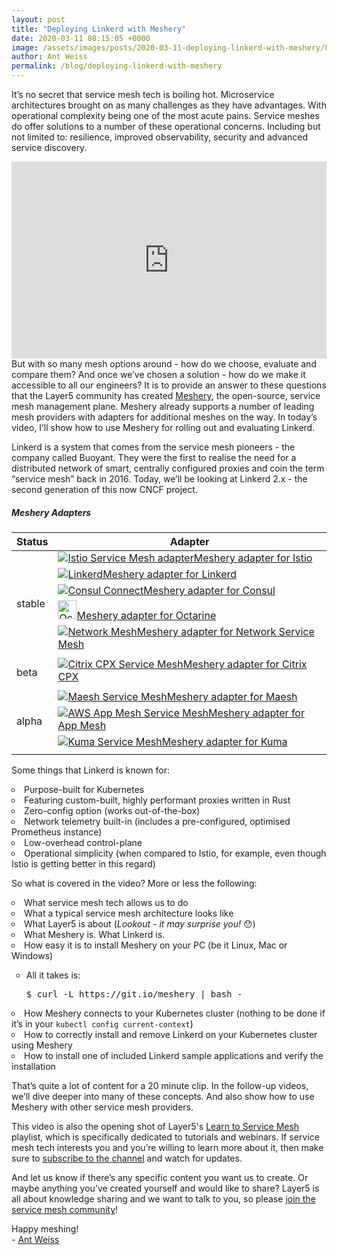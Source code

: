 ```yaml
---
layout: post
title: "Deploying Linkerd with Meshery"
date: 2020-03-11 08:15:05 +0000
image: /assets/images/posts/2020-03-11-deploying-linkerd-with-meshery/Linkerd-with-Meshery.png
author: Ant Weiss
permalink: /blog/deploying-linkerd-with-meshery
---
```


<style>ul, li { list-style-type: circle; }
</style>

<span class="starting-letter">I</span>t’s no secret that service mesh tech is boiling hot. Microservice architectures brought on as many challenges as they have advantages. With operational complexity being one of the most acute pains. Service meshes do offer solutions to a number of these operational concerns. Including but not limited to: resilience, improved observability, security and advanced service discovery.

<div class="row">
  <div class="col m8">

<iframe width="100%" src="https://www.youtube.com/embed/MXQV-i-Hkf8" frameborder="0" 
    allow="accelerometer; autoplay; encrypted-media; gyroscope; picture-in-picture" 
    style="min-height: 315px; min-width: 280px; 
    "></iframe>
</div>
But with so many mesh options around - how do we choose, evaluate and compare them? And once we’ve chosen a solution - how do we make it accessible to all our engineers? It is to provide an answer to these questions that the Layer5 community has created <a href="/meshery">Meshery</a>, the open-source, service mesh management plane. Meshery already supports a number of leading mesh providers with adapters for additional meshes on the way. In today’s video, I’ll show how to use Meshery for rolling out and evaluating Linkerd.

Linkerd is a system that comes from the service mesh pioneers - the company called Buoyant. They were the first to realise the need for a distributed network of smart, centrally configured proxies and coin the term “service mesh” back in 2016. Today, we’ll be looking at Linkerd 2.x - the second generation of this now CNCF project.

</div>
<div class="text editable pull-right table-2">
<h5 class="black-text">Meshery Adapters</h5>
    <table class="adapters">
        <thead class="hidden">
            <th>Status</th>
            <th>Adapter</th>
        </thead>
        <tbody>
        <tr>
            <td rowspan="7" class="stable-adapters">stable</td>
        </tr>
        <tr>
            <td><a href="https://github.com/layer5io/meshery-istio">
                <img src='/assets/images/posts/2020-03-11-deploying-linkerd-with-meshery/istio.svg' alt='Istio Service Mesh adapter' class="adapter-logo">Meshery adapter for Istio</a> 
            </td>
        </tr>
        <tr>
            <td><a href="https://github.com/layer5io/meshery-linkerd">
                <img src='/assets/images/posts/2020-03-11-deploying-linkerd-with-meshery/linkerd.svg' alt='Linkerd' class="adapter-logo">Meshery adapter for Linkerd</a> 
            </td>
        </tr>
        <tr>
            <td><a href="https://github.com/layer5io/meshery-consul">
                <img src='/assets/images/posts/2020-03-11-deploying-linkerd-with-meshery/consul.svg' alt='Consul Connect' class="adapter-logo">Meshery adapter for Consul</a>
            </td>
        </tr>
        <tr>
            <td><a href="https://github.com/layer5io/meshery-octarine">
                <img width="30px" src='/assets/images/posts/2020-03-11-deploying-linkerd-with-meshery/octarine.svg' alt='Octarine Service Mesh' class="adapter-logo">Meshery adapter for Octarine</a> 
            </td>
        </tr>
        <tr>
            <td><a href="https://github.com/layer5io/meshery-nsm">
                <img src='/assets/images/posts/2020-03-11-deploying-linkerd-with-meshery/nsm.svg' alt='Network Mesh' class="adapter-logo">Meshery adapter for Network Service Mesh</a>
            </td>
        </tr>
        <tr><td class="stable-adapters"></td></tr>
        <tr>
            <td rowspan="2" class="beta-adapters">beta</td>
            <td><a href="https://github.com/layer5io/meshery-cpx">
                <img src='https://encrypted-tbn0.gstatic.com/images?q=tbn:ANd9GcQksHj15DkID308qQw3cmkQrRULPxyzbVquSZVev-9dj1L6sPs-rQ&s' alt='Citrix CPX Service Mesh' class="adapter-logo">Meshery adapter for Citrix CPX</a>
            </td>
        </tr>
        <tr><td class="beta-adapters"></td></tr>
        <tr>
            <td rowspan="6" class="alpha-adapters">alpha</td>
        </tr>
        <tr>
            <td><a href="https://github.com/layer5io/meshery-maesh">
                <img src='https://raw.githubusercontent.com/containous/maesh/master/docs/content/assets/img/maesh.png' alt='Maesh Service Mesh' class="adapter-logo">Meshery adapter for Maesh</a>
            </td>
        </tr>
        <tr>
            <td><a href="https://github.com/layer5io/meshery-app-mesh">
                <img src='/assets/images/posts/2020-03-11-deploying-linkerd-with-meshery/aws-app-mesh.png' alt='AWS App Mesh Service Mesh' class="adapter-logo">Meshery adapter for App Mesh </a>
            </td>
        </tr>
        <tr>
            <td><a href="https://github.com/layer5io/meshery-kuma">
                <img src='/assets/images/posts/2020-03-11-deploying-linkerd-with-meshery/Kuma.svg' alt='Kuma Service Mesh' class="adapter-logo">Meshery adapter for Kuma</a>
            </td>
        </tr><tr>
        </tr>
        <tr><td class="alpha-adapters"></td></tr>
        </tbody>
    </table>
</div>

Some things that Linkerd is known for:

<li>Purpose-built for Kubernetes</li>
<li>Featuring custom-built, highly performant proxies written in Rust</li>
<li>Zero-config option (works out-of-the-box)</li>
<li>Network telemetry built-in (includes a pre-configured, optimised Prometheus instance)</li>
<li>Low-overhead control-plane</li>
<li>Operational simplicity (when compared to Istio, for example, even though Istio is getting better in this regard)</li>

So what is covered in the video? More or less the following:

<li>What service mesh tech allows us to do</li>
<li>What a typical service mesh architecture looks like</li>
<li>What Layer5 is about (<i>Lookout - it may surprise you!</i> 😯)</li>
<li>What Meshery is. What Linkerd is.</li>
<li>How easy it is to install Meshery on your PC (be it Linux, Mac or Windows)</li>
<ul><li>All it takes is: 
<div class="fit-content">
<pre>$ curl -L https://git.io/meshery | bash - </pre>
</div>
</li></ul>
<li>How Meshery connects to your Kubernetes cluster (nothing to be done if it’s in your <code>kubectl config current-context</code>)</li>
<li>How to correctly install and remove Linkerd on your Kubernetes cluster using Meshery</li>
<li>How to install one of included Linkerd sample applications and verify the installation</li>

That’s quite a lot of content for a 20 minute clip. In the follow-up videos, we’ll dive deeper into many of these concepts. And also show how to use Meshery with other service mesh providers.

This video is also the opening shot of Layer5's [Learn to Service Mesh](https://www.youtube.com/playlist?list=PL3A-A6hPO2IN_HSU0pSfijBboiHggs5mC) playlist, which is specifically dedicated to tutorials and webinars. If service mesh tech interests you and you’re willing to learn more about it, then make sure to [subscribe to the channel](https://www.youtube.com/channel/UCFL1af7_wdnhHXL1InzaMvA?sub_confirmation=1) and watch for updates.

And let us know if there’s any specific content you want us to create. Or maybe anything you’ve created yourself and would like to share? Layer5 is all about knowledge sharing and we want to talk to you, so please [join the service mesh community](http://slack.layer5.io)!

Happy meshing!
<br />
\- [Ant Weiss](https://twitter.com/antweiss)
